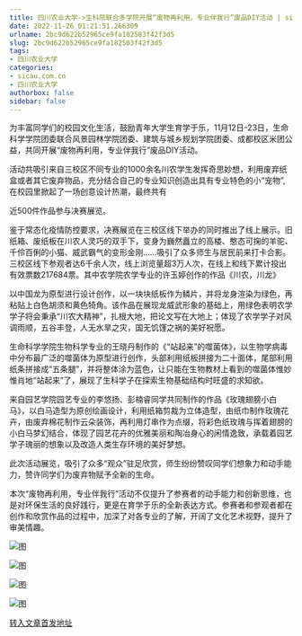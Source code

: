 ```yaml
---
title: 四川农业大学->生科院联合多学院开展“废物再利用，专业伴我行”废品DIY活动 | sicau.com.cn
date: 2022-11-26 01:21:51.266309
urlname: 2bc9d622b52965ce9fa182503f42f3d5
slug: 2bc9d622b52965ce9fa182503f42f3d5
tags: 
- 四川农业大学
categories:
- sicau.com.cn
- 四川农业大学
authorbox: false
sidebar: false
---
```

为丰富同学们的校园文化生活，鼓励青年大学生育学于乐，11月12日-23日，生命科学学院团委联合风景园林学院团委、建筑与城乡规划学院团委、成都校区米团公益，共同开展“废物再利用，专业伴我行”废品DIY活动。  

活动共吸引来自三校区不同专业的1000余名川农学生发挥奇思妙想，利用废弃纸盒或者其它废弃物品，充分结合自己的专业知识创造出具有专业特色的小“宠物”,在校园里掀起了一场创意设计热潮，最终共有
<!--more-->
近500件作品参与决赛展览。

鉴于常态化疫情防控要求，决赛展览在三校区线下举办的同时推出了线上展示。旧纸箱、废纸板在川农人灵巧的双手下，变身为巍然矗立的高楼、憨态可掬的羊驼、千伶百俐的小猫、威武霸气的变形金刚……吸引了众多师生与居民前来打卡合影。三校区线下参观者达6千余人次，线上浏览量超3万人次，在线上和线下累计投出有效票数217684票。其中农学院农学专业的许玉婷创作的作品《川农，川龙》

以中国龙为原型进行设计创作，以一块块纸板作为鳞片，并将龙身渲染为绿色，再粘贴上白色胡须和黄色犄角。该作品在展现龙威武形象的基础上，用绿色表明农学学子将会秉承“川农大精神”，扎根大地，把论文写在大地上；体现了农学学子对风调雨顺，五谷丰登，人无水旱之灾，国无饥馑之祸的美好祝愿。

生命科学学院生物科学专业的王晓丹制作的《“站起来”的噬菌体》，以生物学病毒中分布最广泛的噬菌体为原型进行创作，头部利用纸板拼接为二十面体，尾部利用纸条拼接成“五条腿”，并将整体涂为蓝色，让只能在生物教材上看到的噬菌体惟妙惟肖地“站起来”了，展现了生科学子在探索生物基础结构时旺盛的求知欲。

来自园艺学院园艺专业的李悠扬、彭楠睿同学共同制作的作品《玫瑰翅膀小白马》，以白马造型为原创绘画设计，利用纸箱剪裁为立体造型，由纸巾制作玫瑰花卉，由废弃棉花制作云朵装饰，再利用灯串作为点缀，将彩色纸玫瑰与挥着翅膀的小白马梦幻结合，体现了园艺花卉的优雅美丽和陶冶身心的闲情逸致，承载着园艺学子瑰丽的想象以及改造人类生存环境的美好梦想。

此次活动展览，吸引了众多“观众”驻足欣赏，师生纷纷赞叹同学们想象力和动手能力，赞许同学们为废弃物赋予全新的生命。

本次“废物再利用，专业伴我行”活动不仅提升了参赛者的动手能力和创新思维，也是对环保生活的良好践行，更是在育学于乐的全新表达方式。参赛者和参观者都在创作和欣赏作品的过程中，加深了对各专业的了解，开阔了文化艺术视野，提升了审美情趣。

![图](https://news.sicau.edu.cn/__local/A/28/27/978E2D7E96B16D0141B8FD65E13_4128B6B3_2D9674.png)

![图](https://news.sicau.edu.cn/__local/5/F9/0A/9CB6D2C1EA33357981607583AF4_A3ACAC2F_B9A18.png)

![图](https://news.sicau.edu.cn/__local/1/FA/B5/A3A21ED925417BFA13F5A62C645_82F8B8A6_48FEA.png)

![图](https://news.sicau.edu.cn/__local/D/CE/2C/EB9A69292F9AD1487A93C67EFDC_EDABB17F_11BD9E.png)

[转入文章首发地址](https://news.sicau.edu.cn/info/1078/70365.htm)